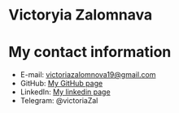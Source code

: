 
# Victoryia Zalomnava
# My contact information
* E-mail: victoriazalomnova19@gmail.com
* GitHub: [My GitHub page](https://github.com/victoriazal "GitHub page")
* LinkedIn:  [My linkedin page](https://www.linkedin.com/in/viktoryia-z-4ba362234/ "Linkedin page")
* Telegram: @victoriaZal
